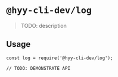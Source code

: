 # `@hyy-cli-dev/log`

> TODO: description

## Usage

```
const log = require('@hyy-cli-dev/log');

// TODO: DEMONSTRATE API
```
